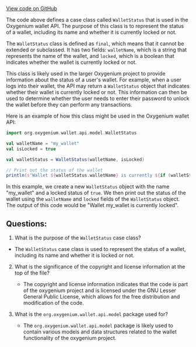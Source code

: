 [View code on GitHub](https://github.com/oxygenium/oxygenium/wallet/src/main/scala/org/oxygenium/wallet/api/model/WalletStatus.scala)

The code above defines a case class called `WalletStatus` that is used in the Oxygenium wallet API. The purpose of this class is to represent the status of a wallet, including its name and whether it is currently locked or not.

The `WalletStatus` class is defined as `final`, which means that it cannot be extended or subclassed. It has two fields: `walletName`, which is a string that represents the name of the wallet, and `locked`, which is a boolean that indicates whether the wallet is currently locked or not.

This class is likely used in the larger Oxygenium project to provide information about the status of a user's wallet. For example, when a user logs into their wallet, the API may return a `WalletStatus` object that indicates whether their wallet is currently locked or not. This information can then be used to determine whether the user needs to enter their password to unlock the wallet before they can perform any transactions.

Here is an example of how this class might be used in the Oxygenium wallet API:

```scala
import org.oxygenium.wallet.api.model.WalletStatus

val walletName = "my_wallet"
val isLocked = true

val walletStatus = WalletStatus(walletName, isLocked)

// Print out the status of the wallet
println(s"Wallet ${walletStatus.walletName} is currently ${if (walletStatus.locked) "locked" else "unlocked"}")
```

In this example, we create a new `WalletStatus` object with the name "my_wallet" and a locked status of `true`. We then print out the status of the wallet using the `walletName` and `locked` fields of the `WalletStatus` object. The output of this code would be "Wallet my_wallet is currently locked".
## Questions: 
 1. What is the purpose of the `WalletStatus` case class?
   - The `WalletStatus` case class is used to represent the status of a wallet, including its name and whether it is locked or not.

2. What is the significance of the copyright and license information at the top of the file?
   - The copyright and license information indicates that the code is part of the oxygenium project and is licensed under the GNU Lesser General Public License, which allows for the free distribution and modification of the code.

3. What is the `org.oxygenium.wallet.api.model` package used for?
   - The `org.oxygenium.wallet.api.model` package is likely used to contain various models and data structures related to the wallet functionality of the oxygenium project.